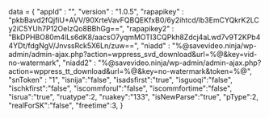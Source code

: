 <span id = 'versionData'>data = {
  "appId" : "",
  "version" : "1.0.5",
  "rapapikey" : "pkbBavd2fQjfiU+AVV/90XrteVavFQBQEKfxB0/6y2ihtcd/lb3EmCYQkrK2LCy2iC5YUh7P12OeIzQo8BBhGg==",
  "rapapikey2" : "BkDPHBO80m4lLs6dK8/aacsO7yqmMOTI3CQPkh8Zdcj4aLwd7v9T2KPb44YDt/fdgNgV/JnvssRck5X6Ln/zuw==",
  "niadd" : "%@savevideo.ninja/wp-admin/admin-ajax.php?action=wppress_svd_download&url=%@&key=vid-no-watermark",
  "niadd2" : "%@savevideo.ninja/wp-admin/admin-ajax.php?action=wppress_tt_download&url=%@&key=no-watermark&token=%@",
  "snToken" : "1",
  "isnija":"false",
  "isadsfirst":"true",
  "isguoqi":"false",
  "ischkfirst":"false",
  "iscommforul":"false",
  "iscommfortime":"false",
  "isrua":"true",
  "ruatype":2,
  "ruakey":"133",
  "isNewParse":"true",
  "pType":2,
  "realForSK":"false",
  "freetime":3,
}</span>
